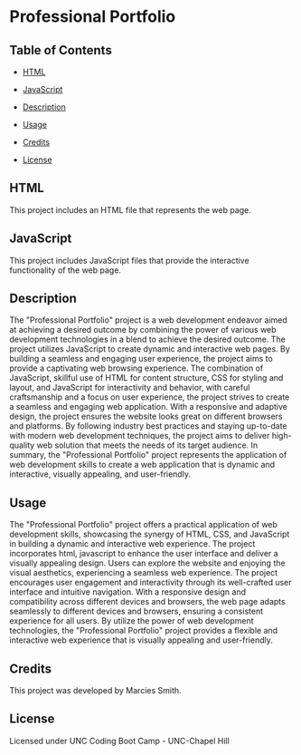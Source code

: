 
# Professional Portfolio

## Table of Contents

- [HTML](#html)
- [JavaScript](#javascript)

- [Description](#description)
- [Usage](#usage)
- [Credits](#credits)
- [License](#license)

## HTML

This project includes an HTML file that represents the web page.

## JavaScript

This project includes JavaScript files that provide the interactive functionality of the web page.

## Description

The "Professional Portfolio" project is a web development endeavor aimed at achieving a desired outcome by combining the power of various web development technologies in a blend to achieve the desired outcome. The project utilizes JavaScript to create dynamic and interactive web pages. By building a seamless and engaging user experience, the project aims to provide a captivating web browsing experience. The combination of JavaScript, skillful use of HTML for content structure, CSS for styling and layout, and JavaScript for interactivity and behavior, with careful craftsmanship and a focus on user experience, the project strives to create a seamless and engaging web application. With a responsive and adaptive design, the project ensures the website looks great on different browsers and platforms. By following industry best practices and staying up-to-date with modern web development techniques, the project aims to deliver high-quality web solution that meets the needs of its target audience. In summary, the "Professional Portfolio" project represents the application of web development skills to create a web application that is dynamic and interactive, visually appealing, and user-friendly.

## Usage

The "Professional Portfolio" project offers a practical application of web development skills, showcasing the synergy of HTML, CSS, and JavaScript in building a dynamic and interactive web experience. The project incorporates html, javascript to enhance the user interface and deliver a visually appealing design. Users can explore the website and enjoying the visual aesthetics, experiencing a seamless web experience. The project encourages user engagement and interactivity through its well-crafted user interface and intuitive navigation. With a responsive design and compatibility across different devices and browsers, the web page adapts seamlessly to different devices and browsers, ensuring a consistent experience for all users. By utilize the power of web development technologies, the "Professional Portfolio" project provides a flexible and interactive web experience that is visually appealing and user-friendly.

## Credits

This project was developed by Marcies Smith.

## License

Licensed under UNC Coding Boot Camp - UNC-Chapel Hill
